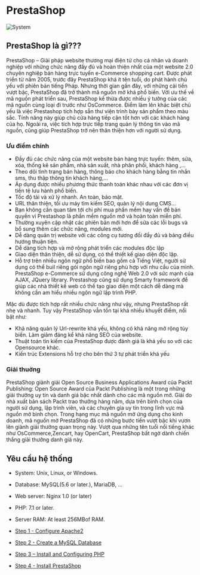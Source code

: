 # PrestaShop
![System](https://github.com/letrungpham700/setup-prestashop/assets/53925226/879849c4-7d03-450c-97e0-b03285649b4b)
## PrestaShop là gì???
PrestaShop – Giải pháp website thương mại điện tử cho cá nhân và doanh nghiệp với những chức năng đầy đủ và hoàn thiện nhất của một website 2.0 chuyên nghiệp bán hàng trực tuyến e-Commerce shopping cart.
Được phát triển từ năm 2005, trước đây PrestaShop khá ít tên tuổi, do phát hành chủ yếu với phiên bản tiếng Pháp. Nhưng thời gian gần đây, với những cải tiến vượt bậc, PrestaShop đã trở thành mã nguồn mở khá phổ biến.
Với ưu thế về mã nguồn phát triển sau, PrestaShop kế thừa được nhiều ý tưởng của các mã nguồn cùng loại đi trước như OsCommerce. Điểm làm lên khác biệt chủ yếu là việc Prestashop tích hợp sẵn thư viện trình bày sản phẩm theo màu sắc. Tính năng này giúp chủ cửa hàng tiếp cận tốt hơn với các khách hàng của họ.
Ngoài ra, việc tích hợp trực tiếp trang quản lý thông tin vào mã nguồn, cũng giúp PrestaShop trở nên thân thiện hơn với người sử dụng.

### Ưu điểm chính
- Đầy đủ các chức năng của một website bán hàng trực tuyến: thêm, sửa, xóa, thống kê sản phẩm, nhà sản xuất, nhà phân phối, khách hàng ,…
- Theo dõi tình trạng bán hàng, thông báo cho khách hàng bằng tin nhắn sms, thu thập thông tin khách hàng,…
- Áp dụng được nhiều phương thức thanh toán khác nhau với các đơn vị tiền tệ lưu hành phổ biến.
- Tốc độ tải và xử lý nhanh. An toàn, bảo mật.
- URL thân thiện, tối ưu máy tìm kiếm SEO, quản lý nội dung CMS…
- Bạn không cần quan tâm tới chi phí mua phần mềm hay vấn đề bản quyền vì Prestashop là phần mềm nguồn mở và hoàn toàn miễn phí.
- Thường xuyên cập nhật các phiên bản mới hơn để sửa các lỗi bugs và bổ sung thêm các chức năng, modules mới.
- Dễ dàng quản trị website với các công cụ tương đối đầy đủ và bảng điều hướng thuận tiện.
- Dễ dàng tích hợp và mở rộng phát triển các modules độc lập
- Giao diện thân thiện, dễ sử dụng, có thể thiết kế giao diện độc lập.
- Hỗ trợ trên nhiều ngôn ngữ phổ biến bao gồm cả Tiếng Việt, người sử dụng có thể buil riêng gói ngôn ngữ riêng phù hợp với nhu cầu của mình. PrestaShop e-Commerce sử dụng công nghệ Web 2.0 với sức mạnh của AJAX, JQuery library. Prestashop cũng sử dụng Smarty framework để giúp các nhà thiết kế web có thể tạo giao diện một cách dễ dàng mà không cần am hiểu nhiều ngôn ngữ lập trình PHP.

Mặc dù được tích hợp rất nhiều chức năng như vậy, nhưng PrestaShop rất nhẹ và nhanh. Tuy vậy PrestaShop vẫn tồn tại khá nhiều khuyết điểm, nổi bật như:
- Khả năng quản lý Url-rewrite khá yếu, không có khả năng mở rộng tùy biến. Làm giảm đáng kể khả năng SEO của website.
- Thuật toán tìn kiếm của PrestaShop được đánh giá là khá yếu so với các Opensource khác.
- Kiến trúc Extensions hỗ trợ cho bên thứ 3 tự phát triển khá yếu

### Giải thuởng
PrestaShop giành giải Open Source Business Applications Award của Packt Publishing: Open Source Award của Packt Publishing là một trong những giải thưởng uy tín và danh giá bậc nhất dành cho các mã nguồn mở. Giải do nhà xuất bản sách Packt trao thưởng hàng năm, dựa trên bình chọn của người sử dụng, lập trình viên, và các chuyên gia uy tín trong lĩnh vực mã nguồn mở bình chọn.
Trong hạng mục mã nguồn mở ứng dụng cho kinh doanh, mã nguồn mở PrestaShop đã có những bước tiến vượt bậc khi vươn lên giành giải thưởng quan trọng này. Vượt qua những tên tuổi nổi tiếng khác như OsCommerce,Zencart, hay OpenCart, PrestaShop bất ngờ dành chiến thắng giải thưởng danh giá này.

## Yêu cầu hệ thống
- System: Unix, Linux, or Windows.
- Database: MySQL(5.6 or later.), MariaDB, ...
- Web server: Nginx 1.0 (or later)
- PHP: 7.1 or later.
- Server RAM: At least 256MBof RAM.


- [Step 1 - Configure Apache2](https://github.com/letrungpham700/setup-prestashop/blob/main/docs/InstallApache.md)
- [Step 2 - Create a MySQL Database](https://github.com/letrungpham700/setup-prestashop/blob/main/docs/CreateDatabase.md)
- [Step 3 – Install and Configuring PHP](https://github.com/letrungpham700/setup-prestashop/blob/main/docs/InstallvsConfigPHP.md)
- [Step 4 - Install PrestaShop](https://github.com/letrungpham700/setup-prestashop/blob/main/docs/InstallPrestaShop.md)






